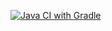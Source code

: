 [![Java CI with Gradle](https://github.com/Aisenkora/Generate/actions/workflows/gradle.yml/badge.svg)](https://github.com/Aisenkora/Generate/actions/workflows/gradle.yml)